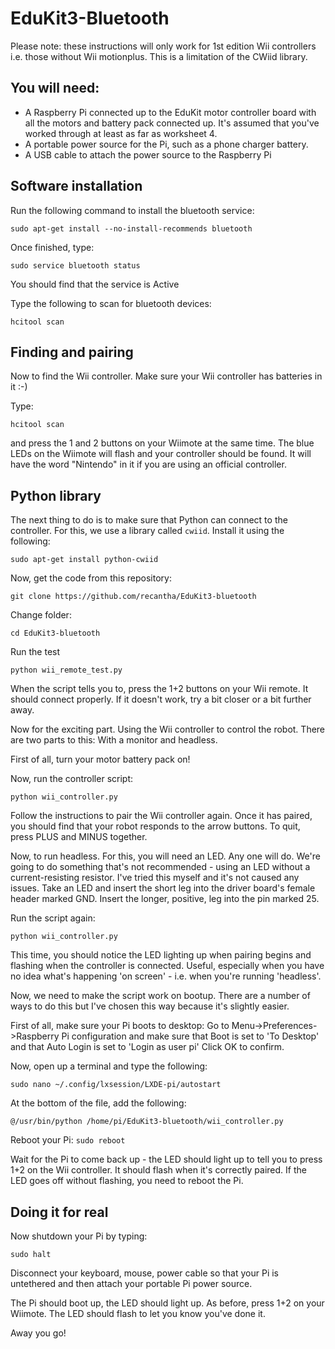 # EduKit3-Bluetooth

Please note: these instructions will only work for 1st edition Wii controllers
i.e. those without Wii motionplus. This is a limitation of the CWiid library.

## You will need:
* A Raspberry Pi connected up to the EduKit motor controller board with all the
motors and battery pack connected up. It's assumed that you've worked through
at least as far as worksheet 4.
* A portable power source for the Pi, such as a phone charger battery.
* A USB cable to attach the power source to the Raspberry Pi

## Software installation
Run the following command to install the bluetooth service:

`sudo apt-get install --no-install-recommends bluetooth`

Once finished, type:

`sudo service bluetooth status`

You should find that the service is Active

Type the following to scan for bluetooth devices:

`hcitool scan`

## Finding and pairing
Now to find the Wii controller.
Make sure your Wii controller has batteries in it :-)

Type:

`hcitool scan`

and press the 1 and 2 buttons on your Wiimote at the same time.
The blue LEDs on the Wiimote will flash and your controller should be found.
It will have the word "Nintendo" in it if you are using an official controller.

## Python library

The next thing to do is to make sure that Python can connect to the controller.
For this, we use a library called `cwiid`. Install it using the following:

`sudo apt-get install python-cwiid`

Now, get the code from this repository:

`git clone https://github.com/recantha/EduKit3-bluetooth`

Change folder:

`cd EduKit3-bluetooth`

Run the test

`python wii_remote_test.py`

When the script tells you to, press the 1+2 buttons on your Wii remote.
It should connect properly. If it doesn't work, try a bit closer or a bit
further away.

Now for the exciting part. Using the Wii controller to control the robot.
There are two parts to this: With a monitor and headless.

First of all, turn your motor battery pack on!

Now, run the controller script:

`python wii_controller.py`

Follow the instructions to pair the Wii controller again.
Once it has paired, you should find that your robot responds to the arrow
buttons. To quit, press PLUS and MINUS together.

Now, to run headless. For this, you will need an LED. Any one will do.
We're going to do something that's not recommended - using an LED without
a current-resisting resistor. I've tried this myself and it's not caused
any issues. Take an LED and insert the short leg into the driver board's
female header marked GND. Insert the longer, positive, leg into the pin marked
25.

Run the script again:

`python wii_controller.py`

This time, you should notice the LED lighting up when pairing begins
and flashing when the controller is connected. Useful, especially
when you have no idea what's happening 'on screen' - i.e. when you're
running 'headless'.

Now, we need to make the script work on bootup. There are a number of
ways to do this but I've chosen this way because it's slightly easier.

First of all, make sure your Pi boots to desktop:
Go to Menu->Preferences->Raspberry Pi configuration and make sure
that Boot is set to 'To Desktop' and that Auto Login is set to 'Login as user pi'
Click OK to confirm.

Now, open up a terminal and type the following:

`sudo nano ~/.config/lxsession/LXDE-pi/autostart`

At the bottom of the file, add the following:

`@/usr/bin/python /home/pi/EduKit3-bluetooth/wii_controller.py`

Reboot your Pi:
`sudo reboot`

Wait for the Pi to come back up - the LED should light up to tell you to
press 1+2 on the Wii controller. It should flash when it's correctly paired.
If the LED goes off without flashing, you need to reboot the Pi.

## Doing it for real

Now shutdown your Pi by typing:

`sudo halt`

Disconnect your keyboard, mouse, power cable so that your Pi is untethered
and then attach your portable Pi power source.

The Pi should boot up, the LED should light up. As before, press 1+2 on your
Wiimote. The LED should flash to let you know you've done it.

Away you go!
